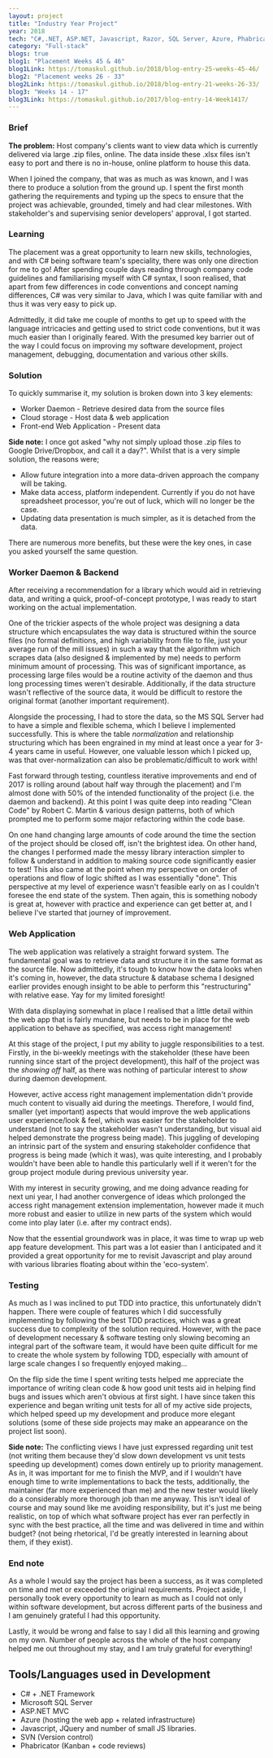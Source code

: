 ```yaml
---
layout: project
title: "Industry Year Project"
year: 2018
tech: "C#,.NET, ASP.NET, Javascript, Razor, SQL Server, Azure, Phabricator, SVN, Bootstrap"
category: "Full-stack"
blogs: true
blog1: "Placement Weeks 45 & 46"
blog1Link: https://tomaskul.github.io/2018/blog-entry-25-weeks-45-46/
blog2: "Placement weeks 26 - 33"
blog2Link: https://tomaskul.github.io/2018/blog-entry-21-weeks-26-33/
blog3: "Weeks 14 - 17"
blog3Link: https://tomaskul.github.io/2017/blog-entry-14-Week1417/
---
```


### Brief
**The problem:** Host company's clients want to view data which is currently delivered via large .zip files, online. The data inside these .xlsx files isn't easy to port and there is no in-house, online platform to house this data.

When I joined the company, that was as much as was known, and I was there to produce a solution from the ground up. I spent the first month gathering the requirements and typing up the specs to ensure that the project was achievable, grounded, timely and had clear milestones. With stakeholder's and supervising senior developers' approval, I got started.

### Learning
The placement was a great opportunity to learn new skills, technologies, and with C# being software team's speciality, there was only one direction for me to go! After spending couple days reading through company code guidelines and familiarising myself with C# syntax, I soon realised, that apart from few differences in code conventions and concept naming differences, C# was very similar to Java, which I was quite familiar with and thus it was very easy to pick up.

Admittedly, it did take me couple of months to get up to speed with the language intricacies and getting used to strict code conventions, but it was much easier than I originally feared. With the presumed key barrier out of the way I could focus on improving my software development, project management, debugging, documentation and various other skills.

### Solution
To quickly summarise it, my solution is broken down into 3 key elements:

- Worker Daemon - Retrieve desired data from the source files
- Cloud storage - Host data & web application
- Front-end Web Application - Present data

**Side note:** I once got asked "why not simply upload those .zip files to Google Drive/Dropbox, and call it a day?". Whilst that is a very simple solution, the reasons were;

- Allow future integration into a more data-driven approach the company will be taking.
- Make data access, platform independent. Currently if you do not have spreadsheet processor, you're out of luck, which will no longer be the case.
- Updating data presentation is much simpler, as it is detached from the data.

There are numerous more benefits, but these were the key ones, in case you asked yourself the same question.

### Worker Daemon & Backend
After receiving a recommendation for a library which would aid in retrieving data, and writing a quick, proof-of-concept prototype, I was ready to start working on the actual implementation. 

One of the trickier aspects of the whole project was designing a data structure which encapsulates the way data is structured within the source files (no formal definitions, and high variability from file to file, just your average run of the mill issues) in such a way that the algorithm which scrapes data (also designed & implemented by me) needs to perform minimum amount of processing. This was of significant importance, as processing large files would be a routine activity of the daemon and thus long processing times weren't desirable. Additionally, if the data structure wasn't reflective of the source data, it would be difficult to restore the original format (another important requirement).

Alongside the processing, I had to store the data, so the MS SQL Server had to have a simple and flexible schema, which I believe I implemented successfully. This is where the table *normalization* and relationship structuring which has been engrained in my mind at least once a year for 3-4 years came in useful. However, one valuable lesson which I picked up, was that over-normalization can also be problematic/difficult to work with!

Fast forward through testing, countless iterative improvements and end of 2017 is rolling around (about half way through the placement) and I'm almost done with 50% of the intended functionality of the project (i.e. the daemon and backend). At this point I was quite deep into reading "Clean Code" by Robert C. Martin & various design patterns, both of which prompted me to perform some major refactoring within the code base. 

On one hand changing large amounts of code around the time the section of the project should be closed off, isn't the brightest idea. On other hand, the changes I performed made the messy library interaction simpler to follow & understand in addition to making source code significantly easier to test! This also came at the point when my perspective on order of operations and flow of logic shifted as I was essentially "done". This perspective at my level of experience wasn't feasible early on as I couldn't foresee the end state of the system. Then again, this is something nobody is great at, however with practice and experience can get better at, and I believe I've started that journey of improvement.

### Web Application
The web application was relatively a straight forward system. The fundamental goal was to retrieve data and structure it in the same format as the source file. Now admittedly, it's tough to know how the data looks when it's coming in, however, the data structure & database schema I designed earlier provides enough insight to be able to perform this "restructuring" with relative ease. Yay for my limited foresight!

With data displaying somewhat in place I realised that a little detail within the web app that is fairly mundane, but needs to be in place for the web application to behave as specified, was access right management!

At this stage of the project, I put my ability to juggle responsibilities to a test. Firstly, in the bi-weekly meetings with the stakeholder (these have been running since start of the project development), this half of the project was the *showing off* half, as there was nothing of particular interest to *show* during daemon development.

However, active access right management implementation didn't provide much content to visually aid during the meetings. Therefore, I would find, smaller (yet important) aspects that would improve the web applications user experience/look & feel, which was easier for the stakeholder to understand (not to say the stakeholder wasn't understanding, but visual aid helped demonstrate the progress being made). This juggling of developing an intrinsic part of the system and ensuring stakeholder confidence that progress is being made (which it was), was quite interesting, and I probably wouldn't have been able to handle this particularly well if it weren't for the group project module during previous university year.

With my interest in security growing, and me doing advance reading for next uni year, I had another convergence of ideas which prolonged the access right management extension implementation, however made it much more robust and easier to utilize in new parts of the system which would come into play later (i.e. after my contract ends).

Now that the essential groundwork was in place, it was time to wrap up web app feature development. This part was a lot easier than I anticipated and it provided a great opportunity for me to revisit Javascript and play around with various libraries floating about within the 'eco-system'.

### Testing
As much as I was inclined to put TDD into practice, this unfortunately didn't happen. There were couple of features which I did successfully implementing by following the best TDD practices, which was a great success due to complexity of the solution required. However, with the pace of development necessary & software testing only slowing becoming an integral part of the software team, it would have been quite difficult for me to create the whole system by following TDD, especially with amount of large scale changes I so frequently enjoyed making...

On the flip side the time I spent writing tests helped me appreciate the importance of writing clean code & how good unit tests aid in helping find bugs and issues which aren't obvious at first sight. I have since taken this experience and began writing unit tests for all of my active side projects, which helped speed up my development and produce more elegant solutions (some of these side projects may make an appearance on the project list soon).

**Side note:** The conflicting views I have just expressed regarding unit test (not writing them because they'd slow down development vs unit tests speeding up development) comes down entirely up to priority management. As in, it was important for me to finish the MVP, and if I wouldn't have enough time to write implementations to back the tests, additionally, the maintainer (far more experienced than me) and the new tester would likely do a considerably more thorough job than me anyway. This isn't ideal of course and may sound like me avoiding responsibility, but it's just me being realistic, on top of which what software project has ever ran perfectly in sync with the best practice, all the time and was delivered in time and within budget? (not being rhetorical, I'd be greatly interested in learning about them, if they exist).

### End note
As a whole I would say the project has been a success, as it was completed on time and met or exceeded the original requirements. Project aside, I personally took every opportunity to learn as much as I could not only within software development, but across different parts of the business and I am genuinely grateful I had this opportunity.

Lastly, it would be wrong and false to say I did all this learning and growing on my own. Number of people across the whole of the host company helped me out throughout my stay, and I am truly grateful for everything!

## Tools/Languages used in Development

- C# + .NET Framework
- Microsoft SQL Server
- ASP.NET MVC
- Azure (hosting the web app + related infrastructure)
- Javascript, JQuery and number of small JS libraries.
- SVN (Version control)
- Phabricator (Kanban + code reviews)
